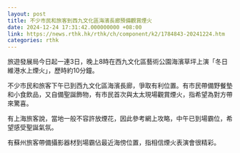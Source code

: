 ```yaml
---
layout: post
title: 不少市民和旅客到西九文化區海濱長廊預備觀賞煙火
date: 2024-12-24 17:31:42.000000000 +08:00
link: https://news.rthk.hk/rthk/ch/component/k2/1784843-20241224.htm
categories: rthk
---
```


旅遊發展局今日起一連3日，晚上8時在西九文化區藝術公園海濱草坪上演「冬日維港水上煙火」，歷時約10分鐘。

不少市民和旅客下午已到西九文化區海濱長廊，爭取有利位置。有市民帶備野餐墊和小食飲品，又自備聖誕飾物，有市民首次與太太現場觀賞煙火，指希望為對方帶來驚喜。

有上海旅客說，當地一般不容許放煙花，因此參考網上攻略，中午已到場霸位，希望感受聖誕氣氛。

有蘇州旅客帶備攝影器材到場霸佔最近海傍位置，指相信煙火表演會很精彩。
